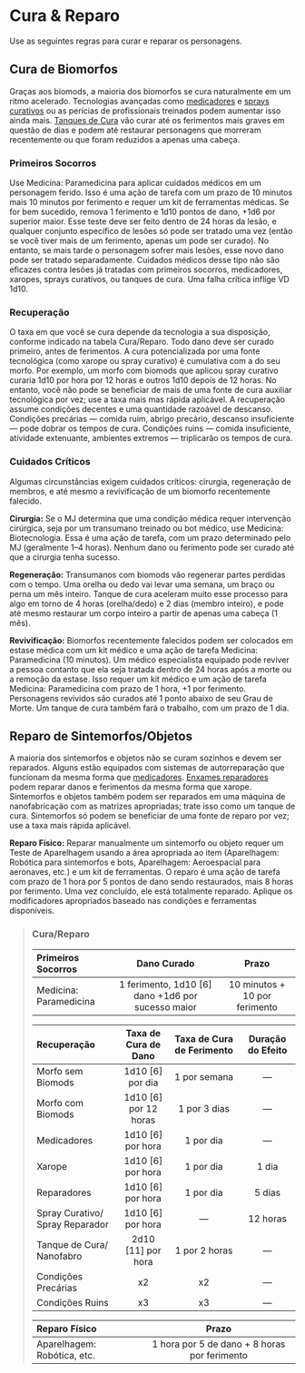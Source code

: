 # Cura & Reparo

Use as seguintes regras para curar e reparar os personagens.

## Cura de Biomorfos

Graças aos biomods, a maioria dos biomorfos se cura naturalmente em um ritmo acelerado. Tecnologias avançadas como [medicadores](../16/10-combat-augmentations.md) e [sprays curativos](../16/19-nanotech.md) ou as perícias de profissionais treinados podem aumentar isso ainda mais. [Tanques de Cura](../16/19-nanotech.md) vão curar até os ferimentos mais graves em questão de dias e podem até restaurar personagens que morreram recentemente ou que foram reduzidos a apenas uma cabeça.

### Primeiros Socorros

Use Medicina: Paramedicina para aplicar cuidados médicos em um personagem ferido. Isso é uma ação de tarefa com um prazo de 10 minutos mais 10 minutos por ferimento e requer um kit de ferramentas médicas. Se for bem sucedido, remova 1 ferimento e 1d10 pontos de dano, +1d6 por superior maior. Esse teste deve ser feito dentro de 24 horas da lesão, e qualquer conjunto específico de lesões só pode ser tratado uma vez (então se você tiver mais de um ferimento, apenas um pode ser curado). No entanto, se mais tarde o personagem sofrer mais lesões, esse novo dano pode ser tratado separadamente. Cuidados médicos desse tipo não são eficazes contra lesões já tratadas com primeiros socorros, medicadores, xaropes, sprays curativos, ou tanques de cura. Uma falha crítica inflige VD 1d10.

### Recuperação

O taxa em que você se cura depende da tecnologia a sua disposição, conforme indicado na tabela Cura/Reparo. Todo dano deve ser curado primeiro, antes de ferimentos. A cura potencializada por uma fonte tecnológica (como xarope ou spray curativo) é cumulativa com a do seu morfo. Por exemplo, um morfo com biomods que aplicou spray curativo curaria 1d10 por hora por 12 horas e outros 1d10 depois de 12 horas. No entanto, você não pode se beneficiar de mais de uma fonte de cura auxiliar tecnológica por vez; use a taxa mais mas rápida aplicável. A recuperação assume condições decentes e uma quantidade razoável de descanso. Condições precárias — comida ruim, abrigo precário, descanso insuficiente — pode dobrar os tempos de cura. Condições ruins — comida insuficiente, atividade extenuante, ambientes extremos — triplicarão os tempos de cura.

### Cuidados Críticos

Algumas circunstâncias exigem cuidados críticos: cirurgia, regeneração de membros, e até mesmo a revivificação de um biomorfo recentemente falecido.

**Cirurgia:** Se o MJ determina que uma condição médica requer intervenção cirúrgica, seja por um transumano treinado ou bot médico, use Medicina: Biotecnologia. Essa é uma ação de tarefa, com um prazo determinado pelo MJ (geralmente 1–4 horas). Nenhum dano ou ferimento pode ser curado até que a cirurgia tenha sucesso.

**Regeneração:** Transumanos com biomods vão regenerar partes perdidas com o tempo. Uma orelha ou dedo vai levar uma semana, um braço ou perna um mês inteiro. Tanque de cura aceleram muito esse processo para algo em torno de 4 horas (orelha/dedo) e 2 dias (membro inteiro), e pode até mesmo restaurar um corpo inteiro a partir de apenas uma cabeça (1 mês).

**Revivificação:** Biomorfos recentemente falecidos podem ser colocados em estase médica com um kit médico e uma ação de tarefa Medicina: Paramedicina (10 minutos). Um médico especialista equipado pode reviver a pessoa contanto que ela seja tratada dentro de 24 horas após a morte ou a remoção da estase. Isso requer um kit médico e um ação de tarefa Medicina: Paramedicina com prazo de 1 hora, +1 por ferimento. Personagens revividos são curados até 1 ponto abaixo de seu Grau de Morte. Um tanque de cura também fará o trabalho, com um prazo de 1 dia.

## Reparo de Sintemorfos/Objetos

A maioria dos sintemorfos e objetos não se curam sozinhos e devem ser reparados. Alguns estão equipados com sistemas de autorreparação que funcionam da mesma forma que [medicadores](../16/10-combat-augmentations.md). [Enxames reparadores](../16/20-nanoswarms-and-microswarms.md#swarms) podem reparar danos e ferimentos da mesma forma que xarope. Sintemorfos e objetos também podem ser reparados em uma máquina de nanofabricação com as matrizes apropriadas; trate isso como um tanque de cura. Sintemorfos só podem se beneficiar de uma fonte de reparo por vez; use a taxa mais rápida aplicável.

**Reparo Físico:** Reparar manualmente um sintemorfo ou objeto requer um Teste de Aparelhagem usando a área apropriada ao item (Aparelhagem: Robótica para sintemorfos e bots, Aparelhagem: Aeroespacial para aeronaves, etc.) e um kit de ferramentas. O reparo é uma ação de tarefa com prazo de 1 hora por 5 pontos de dano sendo restaurados, mais 8 horas por ferimento. Uma vez concluído, ele está totalmente reparado. Aplique os modificadores apropriados baseado nas condições e ferramentas disponíveis.

<blockquote class="table">

### Cura/Reparo

| Primeiros Socorros     |                      Dano Curado                      |             Prazo             |
|:---------------------- |:-----------------------------------------------------:|:-----------------------------:|
| Medicina: Paramedicina | 1 ferimento, 1d10 \[6\] dano +1d6 por sucesso maior | 10 minutos + 10 por ferimento |

| Recuperação                                                  |   Taxa de Cura de Dano    | Taxa de Cura de Ferimento | Duração do Efeito |
|:------------------------------------------------------------ |:-------------------------:|:-------------------------:|:-----------------:|
| Morfo sem Biomods                                            |   1d10 \[6\] por dia    |       1 por semana        |         —         |
| Morfo com Biomods                                            | 1d10 \[6\] por 12 horas |       1 por 3 dias        |         —         |
| Medicadores                                                  |   1d10 \[6\] por hora   |         1 por dia         |         —         |
| Xarope                                                       |   1d10 \[6\] por hora   |         1 por dia         |       1 dia       |
| Reparadores                                                  |   1d10 \[6\] por hora   |         1 por dia         |      5 dias       |
| Spray Curativo/<wbr>Spray Reparador |   1d10 \[6\] por hora   |             —             |     12 horas      |
| Tanque de Cura/<wbr>Nanofabro       |  2d10 \[11\] por hora   |       1 por 2 horas       |         —         |
| Condições Precárias                                          |            x2             |            x2             |         —         |
| Condições Ruins                                              |            x3             |            x3             |         —         |

| Reparo Físico               |                    Prazo                     |
|:--------------------------- |:--------------------------------------------:|
| Aparelhagem: Robótica, etc. | 1 hora por 5 de dano + 8 horas por ferimento |

</blockquote>
